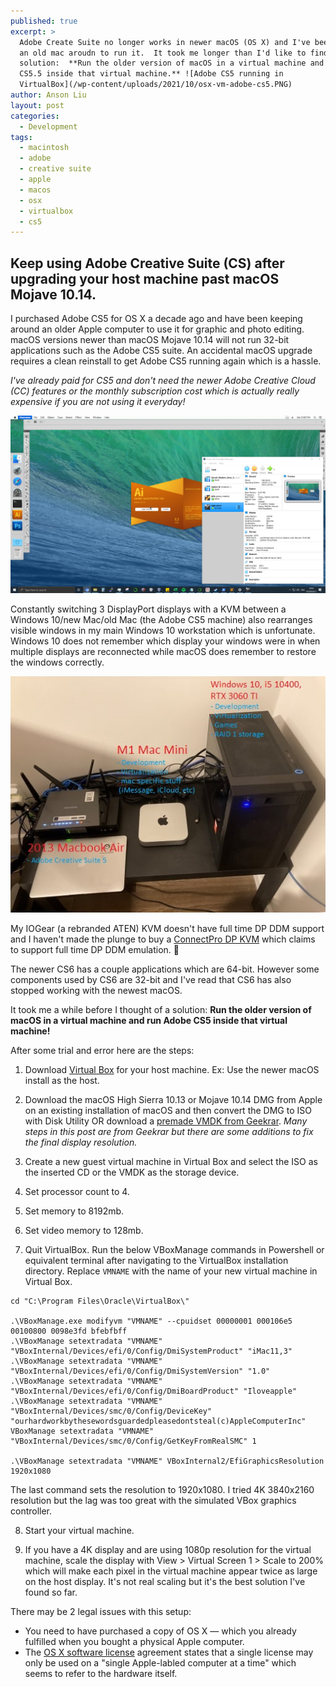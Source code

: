 ```yaml
---
published: true
excerpt: >
  Adobe Create Suite no longer works in newer macOS (OS X) and I've been keeping
  an old mac aroudn to run it.  It took me longer than I'd like to find a
  solution:  **Run the older version of macOS in a virtual machine and run Adobe
  CS5.5 inside that virtual machine.** ![Adobe CS5 running in
  VirtualBox](/wp-content/uploads/2021/10/osx-vm-adobe-cs5.PNG)
author: Anson Liu
layout: post
categories:
  - Development
tags:
  - macintosh
  - adobe
  - creative suite
  - apple
  - macos
  - osx
  - virtualbox
  - cs5
---
```

## Keep using Adobe Creative Suite (CS) after upgrading your host machine past macOS Mojave 10.14. 

I purchased Adobe CS5 for OS X a decade ago and have been keeping around an older Apple computer to use it for graphic and photo editing. macOS versions newer than macOS Mojave 10.14 will not run 32-bit applications such as the Adobe CS5 suite. An accidental macOS upgrade requires a clean reinstall to get Adobe CS5 running again which is a hassle. 

*I've already paid for CS5 and don't need the newer Adobe Creative Cloud (CC) features or the monthly subscription cost which is actually really expensive if you are not using it everyday!*

![Adobe CS5 running in VirtualBox](/wp-content/uploads/2021/10/osx-vm-adobe-cs5.PNG)

Constantly switching 3 DisplayPort displays with a KVM between a Windows 10/new Mac/old Mac (the Adobe CS5 machine) also rearranges visible windows in my main Windows 10 workstation which is unfortunate. Windows 10 does not remember which display your windows were in when multiple displays are reconnected while macOS does remember to restore the windows correctly. 

![KVM machines setup](/wp-content/uploads/2021/10/kvm-machines-setup-labeled.jpg)

My IOGear (a rebranded ATEN) KVM doesn't have full time DP DDM support and I haven't made the plunge to buy a [ConnectPro DP KVM](https://connectpro.com/product/udp2-12ap-kit-2port-dual-displayport-kvm/?v=7516fd43adaa) which claims to support full time DP DDM emulation. 💸

The newer CS6 has a couple applications which are 64-bit. However some components used by CS6 are 32-bit and I've read that CS6 has also stopped working with the newest macOS. 

It took me a while before I thought of a solution: **Run the older version of macOS in a virtual machine and run Adobe CS5 inside that virtual machine!**

After some trial and error here are the steps:

1. Download [Virtual Box](https://www.virtualbox.org/) for your host machine. Ex: Use the newer macOS install as the host. 

2. Download the macOS High Sierra 10.13 or Mojave 10.14 DMG from Apple on an existing installation of macOS and then convert the DMG to ISO with Disk Utility OR download a [premade VMDK from Geekrar](https://www.geekrar.com/install-macos-high-sierra-on-virtualbox-on-windows/). *Many steps in this post are from Geekrar but there are some additions to fix the final display resolution.*

3. Create a new guest virtual machine in Virtual Box and select the ISO as the inserted CD or the VMDK as the storage device. 

4. Set processor count to 4. 

5. Set memory to 8192mb.

6. Set video memory to 128mb.

7. Quit VirtualBox. Run the below VBoxManage commands in Powershell or equivalent terminal after navigating to the VirtualBox installation directory. Replace `VMNAME` with the name of your new virtual machine in Virtual Box.

```
cd "C:\Program Files\Oracle\VirtualBox\"

.\VBoxManage.exe modifyvm "VMNAME" --cpuidset 00000001 000106e5 00100800 0098e3fd bfebfbff
.\VBoxManage setextradata "VMNAME" "VBoxInternal/Devices/efi/0/Config/DmiSystemProduct" "iMac11,3"
.\VBoxManage setextradata "VMNAME" "VBoxInternal/Devices/efi/0/Config/DmiSystemVersion" "1.0"
.\VBoxManage setextradata "VMNAME" "VBoxInternal/Devices/efi/0/Config/DmiBoardProduct" "Iloveapple"
.\VBoxManage setextradata "VMNAME" "VBoxInternal/Devices/smc/0/Config/DeviceKey" "ourhardworkbythesewordsguardedpleasedontsteal(c)AppleComputerInc"
VBoxManage setextradata "VMNAME" "VBoxInternal/Devices/smc/0/Config/GetKeyFromRealSMC" 1

.\VBoxManage setextradata "VMNAME" VBoxInternal2/EfiGraphicsResolution 1920x1080
```

The last command sets the resolution to 1920x1080. I tried 4K 3840x2160 resolution but the lag was too great with the simulated VBox graphics controller. 

8. Start your virtual machine.

9. If you have a 4K display and are using 1080p resolution for the virtual machine, scale the display with View > Virtual Screen 1 > Scale to 200% which will make each pixel in the virtual machine appear twice as large on the host display. It's not real scaling but it's the best solution I've found so far. 

There may be 2 legal issues with this setup:

- You need to have purchased a copy of OS X — which you already fulfilled when you bought a physical Apple computer. 
- The [OS X software license]((https://store.apple.com/Catalog/US/Images/MacOSX.htm)) agreement states that a single license may only be used on a "single Apple-labled computer at a time" which seems to refer to the hardware itself. 